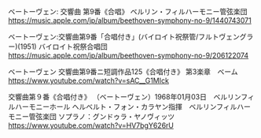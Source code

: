 ベートーヴェン: 交響曲 第9番《合唱》 ベルリン・フィルハーモニー管弦楽団
https://music.apple.com/jp/album/beethoven-symphony-no-9/1440743071

ベートーヴェン:交響曲第9番「合唱付き」(バイロイト祝祭管/フルトヴェングラー)(1951) バイロイト祝祭合唱団
https://music.apple.com/jp/album/beethoven-symphony-no-9/206122074


ベートーヴェン 交響曲第9番ニ短調作品125《合唱付き》 第3楽章　ベーム
https://www.youtube.com/watch?v=sAC__G1MIck

交響曲第９番《合唱付き》 （ベートーヴェン）1968年01月03日　ベルリンフィルハーモニーホール
ヘルベルト・フォン・カラヤン指揮　ベルリンフィルハーモニー管弦楽団
ソプラノ：グンドゥラ・ヤノヴィッツ
https://www.youtube.com/watch?v=HV7bgY626rU
